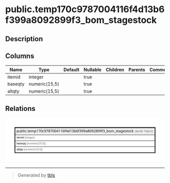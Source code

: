 # public.temp170c9787004116f4d13b6f399a8092899f3_bom_stagestock

## Description

## Columns

| Name | Type | Default | Nullable | Children | Parents | Comment |
| ---- | ---- | ------- | -------- | -------- | ------- | ------- |
| itemid | integer |  | true |  |  |  |
| baseqty | numeric(15,5) |  | true |  |  |  |
| altqty | numeric(15,5) |  | true |  |  |  |

## Relations

![er](public.temp170c9787004116f4d13b6f399a8092899f3_bom_stagestock.svg)

---

> Generated by [tbls](https://github.com/k1LoW/tbls)
